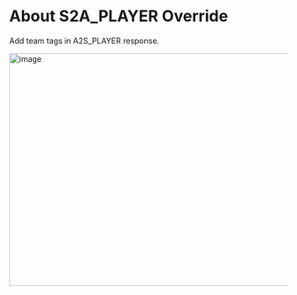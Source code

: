 # About S2A_PLAYER Override
Add team tags in A2S_PLAYER response.

<img width="565" height="422" alt="image" src="https://github.com/user-attachments/assets/be6fe5ea-170b-4c59-806e-8edf3c27e7ec" />
